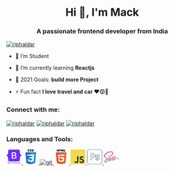 <h1 align="center">Hi 👋, I'm Mack</h1>
<h3 align="center">A passionate frontend developer from India</h3>

<p align="left"> <a href="https://twitter.com/riphaldar" target="blank"><img src="https://img.shields.io/twitter/follow/riphaldar?logo=twitter&style=for-the-badge" alt="riphaldar" /></a> </p>

- 🔭 I’m Student

- 🌱 I’m currently learning **Reactjs**

- 🥅 2021 Goals: **build more Project**

- ⚡ Fun fact **I love travel and car ❤😗🚗**

<h3 align="left">Connect with me:</h3>
<p align="left">
<a href="https://twitter.com/riphaldar" target="blank"><img align="center" src="https://cdn.jsdelivr.net/npm/simple-icons@3.0.1/icons/twitter.svg" alt="riphaldar" height="30" width="40" /></a>
<a href="https://fb.com/riphaldar" target="blank"><img align="center" src="https://cdn.jsdelivr.net/npm/simple-icons@3.0.1/icons/facebook.svg" alt="riphaldar" height="30" width="40" /></a>
<a href="https://instagram.com/riphaldar" target="blank"><img align="center" src="https://cdn.jsdelivr.net/npm/simple-icons@3.0.1/icons/instagram.svg" alt="riphaldar" height="30" width="40" /></a>
</p>

<h3 align="left">Languages and Tools:</h3>
<p align="left"> <a href="https://getbootstrap.com" target="_blank"> <img src="https://raw.githubusercontent.com/devicons/devicon/master/icons/bootstrap/bootstrap-plain-wordmark.svg" alt="bootstrap" width="40" height="40"/> </a> <a href="https://www.w3schools.com/css/" target="_blank"> <img src="https://raw.githubusercontent.com/devicons/devicon/master/icons/css3/css3-original-wordmark.svg" alt="css3" width="40" height="40"/> </a> <a href="https://git-scm.com/" target="_blank"> <img src="https://www.vectorlogo.zone/logos/git-scm/git-scm-icon.svg" alt="git" width="40" height="40"/> </a> <a href="https://www.w3.org/html/" target="_blank"> <img src="https://raw.githubusercontent.com/devicons/devicon/master/icons/html5/html5-original-wordmark.svg" alt="html5" width="40" height="40"/> </a> <a href="https://developer.mozilla.org/en-US/docs/Web/JavaScript" target="_blank"> <img src="https://raw.githubusercontent.com/devicons/devicon/master/icons/javascript/javascript-original.svg" alt="javascript" width="40" height="40"/> </a> <a href="https://www.photoshop.com/en" target="_blank"> <img src="https://raw.githubusercontent.com/devicons/devicon/master/icons/photoshop/photoshop-line.svg" alt="photoshop" width="40" height="40"/> </a> <a href="https://sass-lang.com" target="_blank"> <img src="https://raw.githubusercontent.com/devicons/devicon/master/icons/sass/sass-original.svg" alt="sass" width="40" height="40"/> </a> </p>
